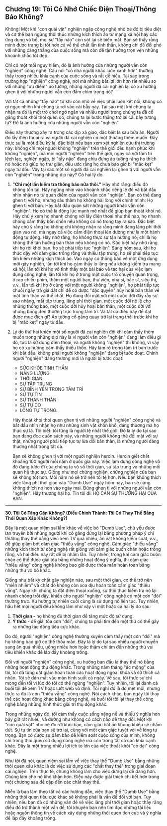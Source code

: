 ## Chương 19: Tôi Có Nhớ Chiếc Điện Thoại/Thông Báo Không?

Không! Một khi "con quái vật" nghiện ngập công nghệ nhỏ bé đó bị tiêu diệt và cơ thể bạn ngừng thôi thúc những kích thích ảo từ mạng xã hội hay các ứng dụng vô bổ, mọi sự "tẩy não" còn sót lại sẽ biến mất. Bạn sẽ thấy rằng mình được trang bị tốt hơn cả về thể chất lẫn tinh thần, không chỉ để đối phó với những căng thẳng của cuộc sống mà còn để tận hưởng trọn vẹn những khoảnh khắc tốt đẹp.

Chỉ có một mối nguy hiểm, đó là ảnh hưởng của những người vẫn còn "nghiện" công nghệ. Câu nói "cỏ nhà người khác luôn xanh hơn" thường thấy trong nhiều khía cạnh của cuộc sống và rất dễ hiểu. Tại sao trong trường hợp "nghiện" công nghệ, nơi mà những bất lợi lớn hơn rất nhiều so với những "ưu điểm" ảo tưởng, những người đã cai nghiện lại có xu hướng ghen tị với những người vẫn còn đắm chìm trong nó?

Với tất cả những "tẩy não" từ khi còn nhỏ về việc phải luôn kết nối, không có gì ngạc nhiên khi chúng ta rơi vào cái bẫy này. Tại sao một khi chúng ta nhận ra đó là một trò chơi ngớ ngẩn và nhiều người trong chúng ta đã cố gắng thoát khỏi thói quen đó, chúng ta lại bước thẳng trở lại cái bẫy tương tự? Đó là ảnh hưởng của những người vẫn còn "nghiện".

Điều này thường xảy ra trong các dịp xã giao, đặc biệt là sau bữa ăn. Người đó lấy điện thoại ra và người đã cai nghiện có một thoáng thèm muốn. Đây thực sự là một điều kỳ lạ, đặc biệt nếu bạn xem xét nghiên cứu thị trường này: không chỉ mọi người không "nghiện" trên thế giới đều hạnh phúc khi không "nghiện", mà mọi người "nghiện" trên thế giới, ngay cả với tâm trí lệch lạc, nghiện ngập, bị "tẩy não" đang chịu đựng ảo tưởng rằng họ thích nó hoặc nó giúp họ thư giãn, đều ước rằng họ chưa bao giờ bị "mắc kẹt" ngay từ đầu. Vậy tại sao một số người đã cai nghiện lại ghen tị với người vẫn còn "nghiện" trong những dịp này? Có hai lý do.

1.  **"Chỉ một lần kiểm tra thông báo nữa thôi."** Hãy nhớ rằng: điều đó không tồn tại. Hãy ngừng nhìn vào khoảnh khắc riêng lẻ đó và bắt đầu nhìn nhận nó từ quan điểm của người vẫn còn "nghiện". Bạn có thể đang ghen tị với họ, nhưng sâu thẳm họ không hài lòng với chính mình: Họ ghen tị với bạn. Hãy bắt đầu quan sát những người khác vẫn còn "nghiện". Họ có thể là động lực mạnh mẽ nhất để giúp bạn thoát khỏi nó. Hãy chú ý xem họ nhanh chóng với lấy điện thoại như thế nào, họ nhanh chóng cảm thấy bồn chồn nếu không có nó trong tay ra sao. Đặc biệt hãy chú ý rằng họ không chỉ không nhận ra rằng mình đang lãng phí thời gian vào nó, mà ngay cả việc cầm điện thoại lên dường như là một hành động tự động. Hãy nhớ rằng, họ không thực sự tận hưởng nó; chỉ là họ không thể tận hưởng bản thân nếu không có nó. Đặc biệt hãy nhớ rằng khi họ rời khỏi bạn, họ sẽ phải tiếp tục "nghiện". Sáng hôm sau, khi họ thức dậy với cảm giác trống rỗng và thiếu tập trung, họ sẽ phải tiếp tục tìm kiếm những kích thích ảo. Vào ngày có thông báo về một ứng dụng mới gây nghiện, lần tới khi họ cảm thấy lo lắng nếu không kiểm tra mạng xã hội, lần tới khi họ vô tình thấy một bài báo về tác hại của việc lạm dụng công nghệ, lần tới khi họ ở trong một cuộc trò chuyện quan trọng, ở rạp chiếu phim, thăm một người bạn, thư viện, nha sĩ, bác sĩ, siêu thị, v.v., lần tới khi họ ở cùng với một người không "nghiện", họ phải tiếp tục chuỗi ngày trả giá đắt chỉ để có được "đặc quyền" hủy hoại bản thân về mặt tinh thần và thể chất. Họ đang đối mặt với một cuộc đời đầy rẫy sự xao nhãng, mất tập trung, lãng phí thời gian, một cuộc đời nô lệ cho những thông báo, một cuộc đời hủy hoại bản thân, một cuộc đời với những bóng đen thường trực trong tâm trí. Và tất cả điều này để đạt được mục đích gì? Ảo tưởng cố gắng quay trở lại trạng thái trước khi họ bị "mắc kẹt" ngay từ đầu.

2.  Lý do thứ hai khiến một số người đã cai nghiện đôi khi cảm thấy thèm muốn trong những dịp này là vì người vẫn còn "nghiện" đang làm điều gì đó, tức là sử dụng điện thoại, và người không "nghiện" thì không, vì vậy họ có xu hướng cảm thấy thiếu thốn. Hãy làm rõ trong tâm trí bạn trước khi bắt đầu: không phải người không "nghiện" đang bị tước đoạt. Chính người "nghiện" đáng thương mới là người bị tước đoạt:

    * SỨC KHỎE TINH THẦN
    * NĂNG LƯỢNG
    * THỜI GIAN
    * SỰ TẬP TRUNG
    * SỰ BÌNH YÊN TRONG TÂM TRÍ
    * SỰ TỰ TIN
    * SỰ THANH THẢN
    * SỰ TỰ DO
    * LÒNG TỰ TRỌNG.

    Hãy thoát khỏi thói quen ghen tị với những người "nghiện" công nghệ và bắt đầu nhìn nhận họ như những sinh vật khốn khổ, đáng thương mà họ thực sự là. Tôi biết: tôi từng là người tệ nhất thế giới. Đó là lý do tại sao bạn đang đọc cuốn sách này, và những người không thể đối mặt với sự thật, những người phải tiếp tục tự lừa dối bản thân, là những người đáng thương nhất trong tất cả.

    Bạn sẽ không ghen tị với một người nghiện heroin. Heroin giết chết khoảng 100 người mỗi năm ở quốc gia này. Việc lạm dụng công nghệ vô độ đang tước đi của chúng ta vô số thời gian, sự tập trung và những mối quan hệ thực sự. Giống như mọi chứng nghiện, chứng nghiện của bạn sẽ không tốt hơn. Mỗi năm nó sẽ trở nên tồi tệ hơn. Nếu bạn không thích việc lãng phí thời gian vào "Dumb Use" ngày hôm nay, bạn sẽ càng không thích nó hơn vào ngày mai. Đừng ghen tị với những người vẫn còn "nghiện". Hãy thương hại họ. Tin tôi đi: HỌ CẦN SỰ THƯƠNG HẠI CỦA BẠN.

---

**30. Tôi Có Tăng Cân Không? (Điều Chỉnh Thành: Tôi Có Thay Thế Bằng Thói Quen Xấu Khác Không?)**

Đây là một quan niệm sai lầm khác về việc bỏ "Dumb Use", chủ yếu được lan truyền bởi những người khi cố gắng dừng lại bằng phương pháp ý chí thường thay thế bằng việc xem TV quá nhiều, ăn vặt không kiểm soát, v.v., để giúp giảm bớt cảm giác "thiếu vắng" công nghệ. Cảm giác "thiếu vắng" những kích thích từ công nghệ rất giống với cảm giác buồn chán hoặc trống rỗng, và hai điều này rất dễ bị nhầm lẫn. Tuy nhiên, trong khi cảm giác buồn chán có thể được giải tỏa bằng những hoạt động ý nghĩa, thì cảm giác "thiếu vắng" công nghệ không bao giờ được thỏa mãn hoàn toàn bằng những thứ vô bổ khác.

Giống như bất kỳ chất gây nghiện nào, sau một thời gian, cơ thể trở nên "miễn nhiễm" và chất đó không còn xoa dịu hoàn toàn cảm giác "thiếu vắng". Ngay khi chúng ta đặt điện thoại xuống, sự thôi thúc kiểm tra nó lại nhanh chóng trỗi dậy, khiến cho người "nghiện" công nghệ có một cơn "đói" thường trực. Xu hướng tự nhiên cuối cùng là sử dụng nó liên tục. Tuy nhiên, hầu hết mọi người đều không làm như vậy vì một hoặc cả hai lý do sau:

1.  **Thời gian -** họ không đủ thời gian để tăng mức độ sử dụng.
2.  **Ý thức -** để giải tỏa cơn "đói", chúng ta phải tìm đến một thứ có thể gây ra những tác động tiêu cực khác.

Do đó, người "nghiện" công nghệ thường xuyên cảm thấy một cơn "đói" mà họ không bao giờ có thể thỏa mãn. Đây là lý do tại sao nhiều người chuyển sang ăn quá nhiều, uống nhiều hơn hoặc thậm chí tìm đến những thú vui tiêu khiển khác để lấp đầy khoảng trống.

Đối với người "nghiện" công nghệ, xu hướng ban đầu là thay thế nó bằng những hoạt động thụ động khác. Trong những năm tháng "ác mộng" của tôi, tôi đã từng cắt giảm hoàn toàn các hoạt động ngoại khóa và sở thích cá nhân. Tôi sẽ dán mắt vào màn hình suốt cả ngày. Về sau, tôi thực sự chỉ mong đến tối vì lúc đó tôi có thể ngừng "nghiện". Tuy nhiên, tôi lại dành cả buổi tối để xem TV hoặc lướt web vô định. Tôi nghĩ đó là do mệt mỏi, nhưng thực ra đó là cơn "thiếu vắng" công nghệ. Nói cách khác, ban ngày tôi thay thế các hoạt động khác bằng công nghệ, và buổi tối tôi lại thay thế công nghệ bằng những hình thức giải trí thụ động khác.

Trong những ngày đó, tôi cảm thấy cuộc sống nặng nề và thiếu ý nghĩa hơn bây giờ rất nhiều, và dường như không có cách nào để thay đổi. Một khi "con quái vật" nhỏ bé đó rời khỏi bạn, cảm giác bất an khủng khiếp sẽ chấm dứt. Sự tự tin của bạn sẽ trở lại, cùng với một cảm giác tuyệt vời về lòng tự trọng. Bạn có được sự đảm bảo để kiểm soát cuộc sống của mình, không chỉ trong thói quen sử dụng công nghệ mà còn trong tất cả các khía cạnh khác. Đây là một trong nhiều lợi ích to lớn của việc thoát khỏi "cỏ dại" công nghệ.

Như tôi đã nói, quan niệm sai lầm về việc thay thế "Dumb Use" bằng những thói quen xấu khác là do việc sử dụng các "chất thay thế" trong giai đoạn cai nghiện. Trên thực tế, chúng không làm cho việc dừng lại dễ dàng hơn. Chúng làm cho nó khó khăn hơn. Điều này được giải thích chi tiết hơn trong một chương sau đề cập đến các chất thay thế.

Miễn là bạn làm theo tất cả các hướng dẫn, việc thay thế "Dumb Use" bằng những thói quen tiêu cực khác sẽ không phải là vấn đề đối với bạn. Tuy nhiên, nếu bạn đã có những vấn đề về việc lãng phí thời gian hoặc thấy rằng điều đó trở thành một vấn đề, tôi khuyên bạn nên tìm đọc những tài liệu hoặc nguồn thông tin về cách xây dựng những thói quen tích cực và ý nghĩa để lấp đầy khoảng trống.